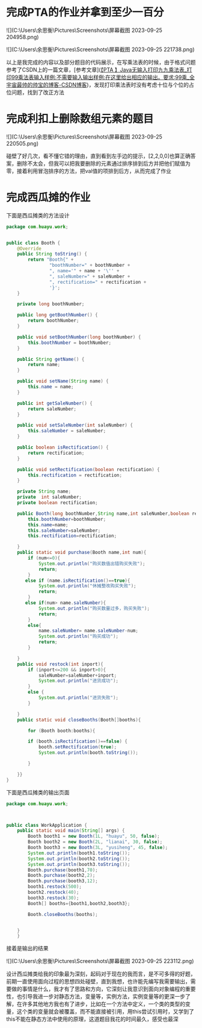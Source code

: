 # 完成PTA的作业并拿到至少一百分

![](C:\Users\余思衡\Pictures\Screenshots\屏幕截图 2023-09-25 204958.png)

![](C:\Users\余思衡\Pictures\Screenshots\屏幕截图 2023-09-25 221738.png)

以上是我完成的内容以及部分题目的代码展示，在写乘法表的时候，由于格式问题参考了CSDN上的一篇文章，[参考文章]([【PTA 】Java无输入打印九九乘法表_打印99乘法表输入样例:不需要输入输出样例:在这里给出相应的输出。要求:99乘_全宇宙最帅的帅宝的博客-CSDN博客](https://blog.csdn.net/huanger8_7/article/details/127440628?ops_request_misc=%7B%22request%5Fid%22%3A%22169565190216800222836347%22%2C%22scm%22%3A%2220140713.130102334.pc%5Fall.%22%7D&request_id=169565190216800222836347&biz_id=0&utm_medium=distribute.pc_search_result.none-task-blog-2~all~first_rank_ecpm_v1~rank_v31_ecpm-1-127440628-null-null.142^v94^insert_down1&utm_term=PTAJava无输入打印九九乘法表&spm=1018.2226.3001.4187))，发现打印乘法表时没有考虑十位与个位的占位问题，找到了改正方法

# 完成利扣上删除数组元素的题目

![](C:\Users\余思衡\Pictures\Screenshots\屏幕截图 2023-09-25 220505.png)

碰壁了好几次，看不懂它错的理由，直到看到左手边的提示，[2,2,0,0]也算正确答案，删除不太会，但我可以把我要删除的元素通过排序排到后方并把他们赋值为零，接着利用冒泡排序的方法，把val值的项排到后方，从而完成了作业

# 完成西瓜摊的作业

下面是西瓜摊类的方法设计

```java
package com.huayu.work;


public class Booth {
    @Override
    public String toString() {
        return "Booth{" +
                "boothNumber=" + boothNumber +
                ", name='" + name + '\'' +
                ", saleNumber=" + saleNumber +
                ", rectification=" + rectification +
                '}';
    }

    private long boothNumber;

    public long getBoothNumber() {
        return boothNumber;
    }

    public void setBoothNumber(long boothNumber) {
        this.boothNumber = boothNumber;
    }

    public String getName() {
        return name;
    }

    public void setName(String name) {
        this.name = name;
    }

    public int getSaleNumber() {
        return saleNumber;
    }

    public void setSaleNumber(int saleNumber) {
        this.saleNumber = saleNumber;
    }

    public boolean isRectification() {
        return rectification;
    }

    public void setRectification(boolean rectification) {
        this.rectification = rectification;
    }

    private String name;
    private  int saleNumber;
    private boolean rectification;

    public Booth(long boothNumber,String name,int saleNumber,boolean rectification){
        this.boothNumber=boothNumber;
        this.name=name;
        this.saleNumber=saleNumber;
        this.rectification=rectification;

    }
    public static void purchase(Booth name,int num){
        if (num<=0){
            System.out.println("购买数值出错购买失败");
            return;
        }
       else if (name.isRectification()==true){
            System.out.println("休摊整改购买失败");
            return;
        }
       else if(num> name.saleNumber){
            System.out.println("购买数量过多，购买失败");
            return;
        }
        else{
            name.saleNumber= name.saleNumber-num;
            System.out.println("购买成功");
            return;
        }

    }
    public void restock(int inport){
        if (inport<=200 && inport>0){
            saleNumber=saleNumber+inport;
            System.out.println("进货成功");
        }
        else {
            System.out.println("进货失败");
        }

    }
    public static void closeBooths(Booth[]booths){

        for (Booth booth:booths){

        if (booth.isRectification()==false) {
            booth.setRectification(true);
            System.out.println(booth.toString());

        }

    }}
}

```

下面是西瓜摊类的输出页面

```java
package com.huayu.work;



public class WorkApplication {
    public static void main(String[] args) {
        Booth booth1 = new Booth(1L, "huayu", 50, false);
        Booth booth2 = new Booth(2L, "lianai", 30, false);
        Booth booth3 = new Booth(3L, "yusiheng", 45, false);
        System.out.println(booth1.toString());
        System.out.println(booth2.toString());
        System.out.println(booth3.toString());
        Booth.purchase(booth1,70);
        Booth.purchase(booth2,2);
        Booth.purchase(booth3,12);
        booth1.restock(500);
        booth2.restock(40);
        booth3.restock(30);
        Booth[] booths={booth1,booth2,booth3};

        Booth.closeBooths(booths);


    }
    }
```

接着是输出的结果

![](C:\Users\余思衡\Pictures\Screenshots\屏幕截图 2023-09-25 223112.png)

设计西瓜摊类给我的印象最为深刻，起码对于现在的我而言，是不可多得的好题，前期一直使用面向过程的思想四处碰壁，直到我想，也许能先编写我需要输出，需要做的事情是什么，我才有了思路和方向，它深刻让我意识到面向对象编程的重要性，也引导我进一步对静态方法，变量等，实例方法，实例变量等的更深一步了解，在许多其他地方我也有了进步，比如在一个方法中定义，一个类的类型的变量，这个类的变量就会被覆盖，而不能直接被引用，用this尝试引用时，又学到了this不能在静态方法中使用的原理，这道题目我花的时间最久，感受也最深